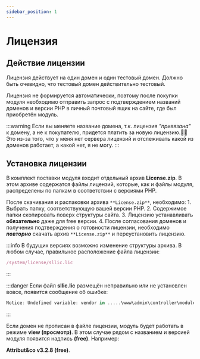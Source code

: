 ```yaml
---
sidebar_position: 1
---
```


# Лицензия

## Действие лицензии

Лицензия действует на один домен и один тестовый домен. Должно быть очевидно, что тестовый домен действительно тестовый.

Лицензия не формируется автоматически, поэтому после покупки модуля необходимо отправить запрос с подтверждением названий доменов и версии PHP в личный почтовый ящик на сайте, где был приобретён модуль.

:::warning
Если вы меняете название домена, т.к. лицензия _"привязана"_ к домену, а не к покупателю, придется платить за новую лицензию.🤷‍♂️
Это из-за того, что у меня нет сервера лицензий и отслеживать какой из доменов работает, а какой нет, я не могу.
:::

## Установка лицензии

В комплект поставки модуля входит отдельный архив **License.zip**. В этом архиве содержатся файлы лицензий, которые, как и файлы модуля, распределены по папкам в соответствии с версиями PHP.

После скачивания и распаковки архива `**License.zip**`, необходимо:
1\. Выбрать папку, соответствующую вашей версии PHP.
2\. Содержимое папки скопировать поверх структуры сайта.
3\. Лицензию устанавливать **обязательно** даже для free версии.
4\. После согласования доменов и получения подтверждения о готовности лицензии, необходимо ***повторно*** скачать архив `**License.zip**` и переустановить лицензию.

:::info
В будущих версиях возможно изменение структуры архива. В любом случае, правильное расположение файла лицензии:

```jsx
/system/license/sllic.lic
```

:::

:::danger
Если файл **sllic.lic** размещён неправильно или не установлен вовсе, появится сообщение об ошибке:

```jsx
Notice: Undefined variable: vendor in .....\www\admin\controller\module\attributico.php on line...
```

:::

Если домен не прописан в файле лицензии, модуль будет работать в режиме **view (просмотр)**. В этом случае рядом с названием и версией модуля появится надпись **(free)**. Например:

**Attribut&co v3.2.8 (free)**.
